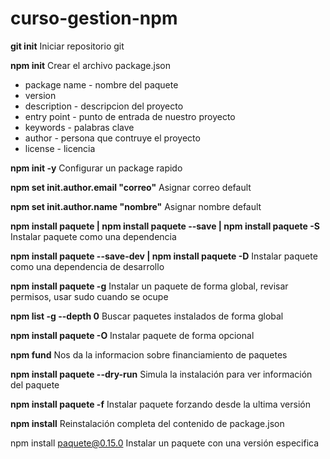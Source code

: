 # curso-gestion-npm

**git init** 
Iniciar repositorio git

**npm init**
Crear el archivo package.json

* package name - nombre del paquete
* version
* description - descripcion del proyecto
* entry point  - punto de entrada de nuestro proyecto
* keywords - palabras clave
* author - persona que contruye el proyecto
* license - licencia

**npm init -y** 
Configurar un package rapido

**npm set init.author.email "correo"** 
Asignar correo default

**npm set init.author.name "nombre"** 
Asignar nombre default

**npm install paquete | npm install paquete --save | npm install paquete -S**
Instalar paquete como una dependencia

**npm install paquete --save-dev | npm install paquete -D**
Instalar paquete como una dependencia de desarrollo

**npm install paquete -g**
Instalar un paquete de forma global, revisar permisos, usar sudo cuando se ocupe

**npm list -g --depth 0**
Buscar paquetes instalados de forma global

**npm install paquete -O**
Instalar paquete de forma opcional

**npm fund**
Nos da la informacion sobre financiamiento de paquetes

**npm install paquete --dry-run**
Simula la instalación para ver información del paquete

**npm install paquete -f**
Instalar paquete forzando desde la ultima versión

**npm install**
Reinstalación completa del contenido de package.json

npm install paquete@0.15.0
Instalar un paquete con una versión especifica

